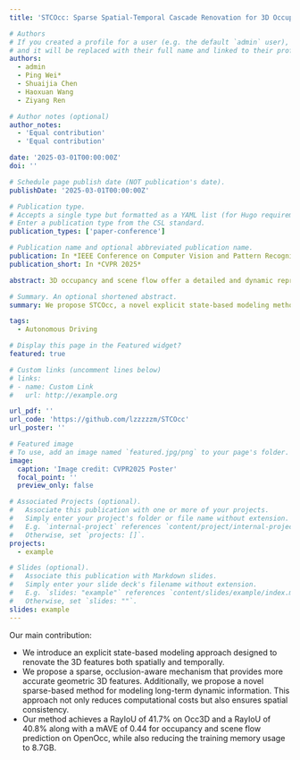 ```yaml
---
title: 'STCOcc: Sparse Spatial-Temporal Cascade Renovation for 3D Occupancy and Scene Flow Prediction'

# Authors
# If you created a profile for a user (e.g. the default `admin` user), write the username (folder name) here
# and it will be replaced with their full name and linked to their profile.
authors:
  - admin
  - Ping Wei*
  - Shuaijia Chen
  - Haoxuan Wang
  - Ziyang Ren

# Author notes (optional)
author_notes:
  - 'Equal contribution'
  - 'Equal contribution'

date: '2025-03-01T00:00:00Z'
doi: ''

# Schedule page publish date (NOT publication's date).
publishDate: '2025-03-01T00:00:00Z'

# Publication type.
# Accepts a single type but formatted as a YAML list (for Hugo requirements).
# Enter a publication type from the CSL standard.
publication_types: ['paper-conference']

# Publication name and optional abbreviated publication name.
publication: In *IEEE Conference on Computer Vision and Pattern Recognition (CVPR) 2025*
publication_short: In *CVPR 2025*

abstract: 3D occupancy and scene flow offer a detailed and dynamic representation of 3D scene. Recognizing the sparsity and complexity of 3D space, previous vision-centric methods have employed implicit learning-based approaches to model spatial and temporal information. However, these approaches struggle to capture local details and diminish the model's spatial discriminative ability. To address these challenges, we propose a novel explicit state-based modeling method designed to leverage the occupied state to renovate the 3D features. Specifically, we propose a sparse occlusion-aware attention mechanism, integrated with a cascade refinement strategy, which accurately renovates 3D features with the guidance of occupied state information. Additionally, we introduce a novel method for modeling long-term dynamic interactions, which reduces computational costs and preserves spatial information. Compared to the previous state-of-the-art methods, our efficient explicit renovation strategy not only delivers superior performance in terms of RayIoU and mAVE for occupancy and scene flow prediction but also markedly reduces GPU memory usage during training, bringing it down to 8.7GB.

# Summary. An optional shortened abstract.
summary: We propose STCOcc, a novel explicit state-based modeling method designed to leverage the occupied state to renovate 3D features for occupancy and scene flow prediction.

tags:
  - Autonomous Driving

# Display this page in the Featured widget?
featured: true

# Custom links (uncomment lines below)
# links:
# - name: Custom Link
#   url: http://example.org

url_pdf: ''
url_code: 'https://github.com/lzzzzzm/STCOcc'
url_poster: ''

# Featured image
# To use, add an image named `featured.jpg/png` to your page's folder.
image:
  caption: 'Image credit: CVPR2025 Poster'
  focal_point: ''
  preview_only: false

# Associated Projects (optional).
#   Associate this publication with one or more of your projects.
#   Simply enter your project's folder or file name without extension.
#   E.g. `internal-project` references `content/project/internal-project/index.md`.
#   Otherwise, set `projects: []`.
projects:
  - example

# Slides (optional).
#   Associate this publication with Markdown slides.
#   Simply enter your slide deck's filename without extension.
#   E.g. `slides: "example"` references `content/slides/example/index.md`.
#   Otherwise, set `slides: ""`.
slides: example
---
```


Our main contribution:

- We introduce an explicit state-based modeling approach designed to renovate the 3D features both spatially and temporally.
- We propose a sparse, occlusion-aware mechanism that provides more accurate geometric 3D features. Additionally, we propose a novel sparse-based method for modeling long-term dynamic information. This approach not only reduces computational costs but also ensures spatial consistency.
- Our method achieves a RayIoU of 41.7% on Occ3D and a RayIoU of 40.8% along with a mAVE of 0.44 for occupancy and scene flow prediction on OpenOcc, while also reducing the training memory usage to 8.7GB.

